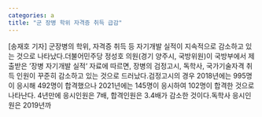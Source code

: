 ```yaml
---
categories: a
title: "군 장병 학위 자격증 취득 급감"
---
```

[송재호 기자] 군장병의 학위, 자격증 취득 등 자기개발 실적이 지속적으로 감소하고 있는 것으로 나타났다.더불어민주당 정성호 의원(경기 양주시, 국방위원)이 국방부에서 제출받은 ’장병 자기개발 실적‘ 자료에 따르면, 장병의 검정고시, 독학사, 국가기술자격 취득 인원이 꾸준히 감소하고 있는 것으로 드러났다.검정고시의 경우 2018년에는 995명이 응시해 492명이 합격했으나 2021년에는 145명이 응시하여 102명이 합격한 것으로 나타난다. 4년만에 응시인원은 7배, 합격인원은 3.4배가 감소한 것이다.독학사 응시인원은 2019년까